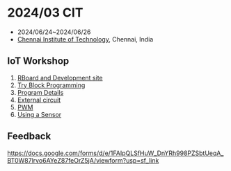 # 2024/03 CIT

- 2024/06/24~2024/06/26
- [Chennai Institute of Technology](https://www.citchennai.edu.in/), Chennai, India

## IoT Workshop

1. [RBoard and Development site](./setup.md)
1. [Try Block Programming](./1st_program.md)
1. [Program Details](./1st_program_details.md)
1. [External circuit](./2nd_circuit.md)
1. [PWM](./3rd_pwm.md)
1. [Using a Sensor](./4th_sensor.md)

## Feedback

https://docs.google.com/forms/d/e/1FAIpQLSfHuW_DnYRh998PZSbtUeqA_BT0W87lrvo6AYeZ87feOrZ5jA/viewform?usp=sf_link
